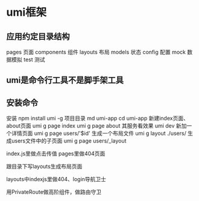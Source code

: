 # umi框架

## 应用约定目录结构
pages 页面
components 组件
layouts 布局
models 状态
config 配置
mock 数据模拟
test 测试

## umi是命令行工具不是脚手架工具
## 安装命令
安装 npm install umi -g
项目目录
md umi-app
cd umi-app
新建index页面、about页面
umi g page index
umi g page about
其服务看效果
umi dev
新加一个详情页面
umi g page users/'$id'
生成一个布局文件
umi g layout ./users/
生成users文件中的子页面
umi g page users/_layout

index.js里做点击传值
pages里做404页面

跟目录下写layouts生成布局页面

layouts中indexjs里做404、login导航卫士

用PrivateRoute做高阶组件，做路由守卫